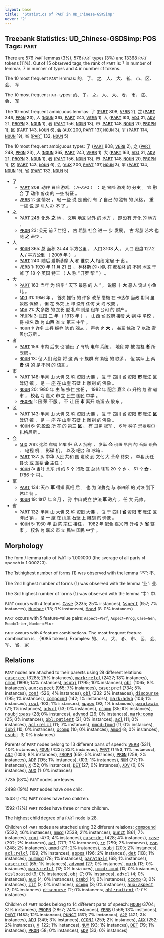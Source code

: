 ```yaml
---
layout: base
title:  'Statistics of PART in UD_Chinese-GSDSimp'
udver: '2'
---
```


## Treebank Statistics: UD_Chinese-GSDSimp: POS Tags: `PART`

There are 576 `PART` lemmas (3%), 576 `PART` types (3%) and 13368 `PART` tokens (11%).
Out of 15 observed tags, the rank of `PART` is: 7 in number of lemmas, 7 in number of types and 4 in number of tokens.

The 10 most frequent `PART` lemmas: 的、 了、 之、 人、 大、 者、 市、 区、 会、 军

The 10 most frequent `PART` types:  的、 了、 之、 人、 大、 者、 市、 区、 会、 军

The 10 most frequent ambiguous lemmas: 了 (<tt><a href="zh_gsdsimp-pos-PART.html">PART</a></tt> 808, <tt><a href="zh_gsdsimp-pos-VERB.html">VERB</a></tt> 2), 之 (<tt><a href="zh_gsdsimp-pos-PART.html">PART</a></tt> 248, <tt><a href="zh_gsdsimp-pos-PRON.html">PRON</a></tt> 23), 人 (<tt><a href="zh_gsdsimp-pos-NOUN.html">NOUN</a></tt> 385, <tt><a href="zh_gsdsimp-pos-PART.html">PART</a></tt> 240, <tt><a href="zh_gsdsimp-pos-VERB.html">VERB</a></tt> 1), 大 (<tt><a href="zh_gsdsimp-pos-PART.html">PART</a></tt> 163, <tt><a href="zh_gsdsimp-pos-ADJ.html">ADJ</a></tt> 31, <tt><a href="zh_gsdsimp-pos-ADV.html">ADV</a></tt> 21, <tt><a href="zh_gsdsimp-pos-PROPN.html">PROPN</a></tt> 3, <tt><a href="zh_gsdsimp-pos-NOUN.html">NOUN</a></tt> 1), 者 (<tt><a href="zh_gsdsimp-pos-PART.html">PART</a></tt> 156, <tt><a href="zh_gsdsimp-pos-NOUN.html">NOUN</a></tt> 13), 市 (<tt><a href="zh_gsdsimp-pos-PART.html">PART</a></tt> 148, <tt><a href="zh_gsdsimp-pos-NOUN.html">NOUN</a></tt> 20, <tt><a href="zh_gsdsimp-pos-PROPN.html">PROPN</a></tt> 1), 区 (<tt><a href="zh_gsdsimp-pos-PART.html">PART</a></tt> 143, <tt><a href="zh_gsdsimp-pos-NOUN.html">NOUN</a></tt> 6), 会 (<tt><a href="zh_gsdsimp-pos-AUX.html">AUX</a></tt> 200, <tt><a href="zh_gsdsimp-pos-PART.html">PART</a></tt> 137, <tt><a href="zh_gsdsimp-pos-NOUN.html">NOUN</a></tt> 3), 军 (<tt><a href="zh_gsdsimp-pos-PART.html">PART</a></tt> 134, <tt><a href="zh_gsdsimp-pos-NOUN.html">NOUN</a></tt> 19), 省 (<tt><a href="zh_gsdsimp-pos-PART.html">PART</a></tt> 132, <tt><a href="zh_gsdsimp-pos-NOUN.html">NOUN</a></tt> 5)

The 10 most frequent ambiguous types:  了 (<tt><a href="zh_gsdsimp-pos-PART.html">PART</a></tt> 808, <tt><a href="zh_gsdsimp-pos-VERB.html">VERB</a></tt> 2), 之 (<tt><a href="zh_gsdsimp-pos-PART.html">PART</a></tt> 248, <tt><a href="zh_gsdsimp-pos-PRON.html">PRON</a></tt> 23), 人 (<tt><a href="zh_gsdsimp-pos-NOUN.html">NOUN</a></tt> 365, <tt><a href="zh_gsdsimp-pos-PART.html">PART</a></tt> 240, <tt><a href="zh_gsdsimp-pos-VERB.html">VERB</a></tt> 1), 大 (<tt><a href="zh_gsdsimp-pos-PART.html">PART</a></tt> 163, <tt><a href="zh_gsdsimp-pos-ADJ.html">ADJ</a></tt> 31, <tt><a href="zh_gsdsimp-pos-ADV.html">ADV</a></tt> 21, <tt><a href="zh_gsdsimp-pos-PROPN.html">PROPN</a></tt> 3, <tt><a href="zh_gsdsimp-pos-NOUN.html">NOUN</a></tt> 1), 者 (<tt><a href="zh_gsdsimp-pos-PART.html">PART</a></tt> 156, <tt><a href="zh_gsdsimp-pos-NOUN.html">NOUN</a></tt> 13), 市 (<tt><a href="zh_gsdsimp-pos-PART.html">PART</a></tt> 148, <tt><a href="zh_gsdsimp-pos-NOUN.html">NOUN</a></tt> 20, <tt><a href="zh_gsdsimp-pos-PROPN.html">PROPN</a></tt> 1), 区 (<tt><a href="zh_gsdsimp-pos-PART.html">PART</a></tt> 143, <tt><a href="zh_gsdsimp-pos-NOUN.html">NOUN</a></tt> 6), 会 (<tt><a href="zh_gsdsimp-pos-AUX.html">AUX</a></tt> 200, <tt><a href="zh_gsdsimp-pos-PART.html">PART</a></tt> 137, <tt><a href="zh_gsdsimp-pos-NOUN.html">NOUN</a></tt> 3), 军 (<tt><a href="zh_gsdsimp-pos-PART.html">PART</a></tt> 134, <tt><a href="zh_gsdsimp-pos-NOUN.html">NOUN</a></tt> 19), 省 (<tt><a href="zh_gsdsimp-pos-PART.html">PART</a></tt> 132, <tt><a href="zh_gsdsimp-pos-NOUN.html">NOUN</a></tt> 5)


* 了
  * <tt><a href="zh_gsdsimp-pos-PART.html">PART</a></tt> 808: 动作 冒险 游戏 （ A-AVG ） ： 是 冒险 游戏 的 分支 ， 它 融合 <b>了</b> 动作 游戏 的 一些 特征 。
  * <tt><a href="zh_gsdsimp-pos-VERB.html">VERB</a></tt> 2: 这 情况 ， 轻 一些 说 是 他们 有 了 自己 的 独有 的 风格 ， 重 一些 说 是 别人 办 不 <b>了</b> 。
* 之
  * <tt><a href="zh_gsdsimp-pos-PART.html">PART</a></tt> 248: 化外 <b>之</b> 地 ， 文明 地区 以外 的 地方 ， 即 没有 开化 的 地方 。
  * <tt><a href="zh_gsdsimp-pos-PRON.html">PRON</a></tt> 23: 公元 前 7 世纪 ， 古 希腊 社会 进 一 步 发展 ， 古 希腊 艺术 也 随 <b>之</b> 进步 。
* 人
  * <tt><a href="zh_gsdsimp-pos-NOUN.html">NOUN</a></tt> 365: 总 面积 24.44 平方公里 ， 人口 3108 <b>人</b> ， 人口 密度 127.2 <b>人</b> / 平方公里 （ 2009 年 ） 。
  * <tt><a href="zh_gsdsimp-pos-PART.html">PART</a></tt> 240: 随后 爱斯基摩 <b>人</b> 和 维京 <b>人</b> 相继 定居 于 此 。
  * <tt><a href="zh_gsdsimp-pos-VERB.html">VERB</a></tt> 1: 1920 年 11 月 21 日 ， 柯林斯 的 小队 在 都柏林 的 不同 地区 干掉 了 18 个 英国 特工 （ <b>人</b> 称 “ 开罗 帮 ” ） 。
* 大
  * <tt><a href="zh_gsdsimp-pos-PART.html">PART</a></tt> 163: 当年 为 培养 “ 天下 最恶 的 人 ” ， 说服 十 <b>大</b> 恶人 饶过 小鱼儿 。
  * <tt><a href="zh_gsdsimp-pos-ADJ.html">ADJ</a></tt> 31: 1956 年 ， 首次 推行 的 许多 改革 措施 在 卡达尔 当政 期间 虽 依然 保留 ， 但 在 外交 上 却 没有 任何 <b>大</b> 的 改变 。
  * <tt><a href="zh_gsdsimp-pos-ADV.html">ADV</a></tt> 21: <b>大</b> 多数 的 加长 型 礼车 则是 租车 公司 的 财产 。
  * <tt><a href="zh_gsdsimp-pos-PROPN.html">PROPN</a></tt> 3: 民国 二 年 （ 1913 年 ） ， 山西 省 政府 接管 <b>大</b> 朔 中 学校 ， 将 校名 改 为 山西 省 立 第三 中学 。
  * <tt><a href="zh_gsdsimp-pos-NOUN.html">NOUN</a></tt> 1: 许多 士兵 拥护 他 的 观点 ， 声势 之 <b>大</b> ， 甚至 惊动 了 执政 官 贝尔苏斯 。
* 者
  * <tt><a href="zh_gsdsimp-pos-PART.html">PART</a></tt> 156: 市内 后来 也 铺设 了 有轨 电车 系统 ， 地段 亦 被 投机 <b>者</b> 所 觊觎 。
  * <tt><a href="zh_gsdsimp-pos-NOUN.html">NOUN</a></tt> 13: 但 人们 经常 将 这 两 个 族群 有 紧密 的 联系 ， 但 实际 上 两 <b>者</b> 讲 的 是 不同 的 语言 。
* 市
  * <tt><a href="zh_gsdsimp-pos-PART.html">PART</a></tt> 148: 半月 山 大佛 又 称 资阳 大佛 ， 位 于 四川 省 资阳 <b>市</b> 雁江 区 碑记 镇 ， 是 一 座 在 山崖 石壁 上 雕刻 的 佛像 。
  * <tt><a href="zh_gsdsimp-pos-NOUN.html">NOUN</a></tt> 20: 1980 年 由 陈 宗仁 接任 ， 1982 年 配合 嘉义 市 升格 为 省 辖 市 ， 校名 为 嘉义 <b>市</b> 立 民生 国民 中学 。
  * <tt><a href="zh_gsdsimp-pos-PROPN.html">PROPN</a></tt> 1: 田 荣 不服 ， 不 让 田 <b>市</b> 离开 临淄 去 胶东 。
* 区
  * <tt><a href="zh_gsdsimp-pos-PART.html">PART</a></tt> 143: 半月 山 大佛 又 称 资阳 大佛 ， 位 于 四川 省 资阳 市 雁江 <b>区</b> 碑记 镇 ， 是 一 座 在 山崖 石壁 上 雕刻 的 佛像 。
  * <tt><a href="zh_gsdsimp-pos-NOUN.html">NOUN</a></tt> 6: 包 盈盈 所 在 的 第三 <b>区</b> ， 有 卫冕 冠军 、 6 号 种子 玛丽埃尔 · 扎格尼斯 。
* 会
  * <tt><a href="zh_gsdsimp-pos-AUX.html">AUX</a></tt> 200: 这种 车辆 如果 归 私人 拥有 ， 多半 <b>会</b> 设置 昂贵 的 音频 设备 、 电视 机 、 影碟 机 ， 以及 吧台 和 冰箱 。
  * <tt><a href="zh_gsdsimp-pos-PART.html">PART</a></tt> 137: 从 中华 人民 共和 国 建政 到 文化 大 革命 结束 ， 单县 历任 县长 或 革委 <b>会</b> 主任 ：
  * <tt><a href="zh_gsdsimp-pos-NOUN.html">NOUN</a></tt> 3: 当时 关东 州 的 5 个 行政 区 总共 辖有 20 个 乡 、 51 个 <b>会</b> 、 1786 个 村 。
* 军
  * <tt><a href="zh_gsdsimp-pos-PART.html">PART</a></tt> 134: 天帝 <b>军</b> 得知 真相 后 ， 也 为 法鲁克 与 拳四郎 的 对决 划下 休止 符 。
  * <tt><a href="zh_gsdsimp-pos-NOUN.html">NOUN</a></tt> 19: 1917 年 8 月 ， 孙 中山 成立 护法 <b>军</b> 政府 ， 任 大 元帅 。
* 省
  * <tt><a href="zh_gsdsimp-pos-PART.html">PART</a></tt> 132: 半月 山 大佛 又 称 资阳 大佛 ， 位 于 四川 <b>省</b> 资阳 市 雁江 区 碑记 镇 ， 是 一 座 在 山崖 石壁 上 雕刻 的 佛像 。
  * <tt><a href="zh_gsdsimp-pos-NOUN.html">NOUN</a></tt> 5: 1980 年 由 陈 宗仁 接任 ， 1982 年 配合 嘉义 市 升格 为 <b>省</b> 辖 市 ， 校名 为 嘉义 市 立 民生 国民 中学 。

## Morphology

The form / lemma ratio of `PART` is 1.000000 (the average of all parts of speech is 1.000223).

The 1st highest number of forms (1) was observed with the lemma “不”: 不.

The 2nd highest number of forms (1) was observed with the lemma “业”: 业.

The 3rd highest number of forms (1) was observed with the lemma “中”: 中.

`PART` occurs with 4 features: <tt><a href="zh_gsdsimp-feat-Case.html">Case</a></tt> (3285; 25% instances), <tt><a href="zh_gsdsimp-feat-Aspect.html">Aspect</a></tt> (957; 7% instances), <tt><a href="zh_gsdsimp-feat-Number.html">Number</a></tt> (33; 0% instances), <tt><a href="zh_gsdsimp-feat-Mood.html">Mood</a></tt> (8; 0% instances)

`PART` occurs with 5 feature-value pairs: `Aspect=Perf`, `Aspect=Prog`, `Case=Gen`, `Mood=Inter`, `Number=Plur`

`PART` occurs with 6 feature combinations.
The most frequent feature combination is `_` (9085 tokens).
Examples: 的、 人、 大、 者、 市、 区、 会、 军、 省、 家


## Relations

`PART` nodes are attached to their parents using 28 different relations: <tt><a href="zh_gsdsimp-dep-case-dec.html">case:dec</a></tt> (3285; 25% instances), <tt><a href="zh_gsdsimp-dep-mark-relcl.html">mark:relcl</a></tt> (2427; 18% instances), <tt><a href="zh_gsdsimp-dep-nmod.html">nmod</a></tt> (1890; 14% instances), <tt><a href="zh_gsdsimp-dep-nsubj.html">nsubj</a></tt> (1295; 10% instances), <tt><a href="zh_gsdsimp-dep-obj.html">obj</a></tt> (1065; 8% instances), <tt><a href="zh_gsdsimp-dep-aux-aspect.html">aux:aspect</a></tt> (955; 7% instances), <tt><a href="zh_gsdsimp-dep-case-pref.html">case:pref</a></tt> (734; 5% instances), <tt><a href="zh_gsdsimp-dep-conj.html">conj</a></tt> (526; 4% instances), <tt><a href="zh_gsdsimp-dep-obl.html">obl</a></tt> (232; 2% instances), <tt><a href="zh_gsdsimp-dep-discourse.html">discourse</a></tt> (195; 1% instances), <tt><a href="zh_gsdsimp-dep-compound.html">compound</a></tt> (142; 1% instances), <tt><a href="zh_gsdsimp-dep-mark-advb.html">mark:advb</a></tt> (104; 1% instances), <tt><a href="zh_gsdsimp-dep-root.html">root</a></tt> (103; 1% instances), <tt><a href="zh_gsdsimp-dep-appos.html">appos</a></tt> (92; 1% instances), <tt><a href="zh_gsdsimp-dep-parataxis.html">parataxis</a></tt> (71; 1% instances), <tt><a href="zh_gsdsimp-dep-advcl.html">advcl</a></tt> (53; 0% instances), <tt><a href="zh_gsdsimp-dep-ccomp.html">ccomp</a></tt> (35; 0% instances), <tt><a href="zh_gsdsimp-dep-nsubj-pass.html">nsubj:pass</a></tt> (28; 0% instances), <tt><a href="zh_gsdsimp-dep-advmod.html">advmod</a></tt> (26; 0% instances), <tt><a href="zh_gsdsimp-dep-mark-comp.html">mark:comp</a></tt> (25; 0% instances), <tt><a href="zh_gsdsimp-dep-obl-patient.html">obl:patient</a></tt> (21; 0% instances), <tt><a href="zh_gsdsimp-dep-acl.html">acl</a></tt> (11; 0% instances), <tt><a href="zh_gsdsimp-dep-acl-relcl.html">acl:relcl</a></tt> (11; 0% instances), <tt><a href="zh_gsdsimp-dep-nmod-tmod.html">nmod:tmod</a></tt> (11; 0% instances), <tt><a href="zh_gsdsimp-dep-iobj.html">iobj</a></tt> (10; 0% instances), <tt><a href="zh_gsdsimp-dep-xcomp.html">xcomp</a></tt> (10; 0% instances), <tt><a href="zh_gsdsimp-dep-amod.html">amod</a></tt> (8; 0% instances), <tt><a href="zh_gsdsimp-dep-csubj.html">csubj</a></tt> (3; 0% instances)

Parents of `PART` nodes belong to 13 different parts of speech: <tt><a href="zh_gsdsimp-pos-VERB.html">VERB</a></tt> (5311; 40% instances), <tt><a href="zh_gsdsimp-pos-NOUN.html">NOUN</a></tt> (4222; 32% instances), <tt><a href="zh_gsdsimp-pos-PART.html">PART</a></tt> (1453; 11% instances), <tt><a href="zh_gsdsimp-pos-ADJ.html">ADJ</a></tt> (1003; 8% instances), <tt><a href="zh_gsdsimp-pos-PROPN.html">PROPN</a></tt> (659; 5% instances), <tt><a href="zh_gsdsimp-pos-PRON.html">PRON</a></tt> (259; 2% instances), <tt><a href="zh_gsdsimp-pos-ADP.html">ADP</a></tt> (195; 1% instances),  (103; 1% instances), <tt><a href="zh_gsdsimp-pos-NUM.html">NUM</a></tt> (77; 1% instances), <tt><a href="zh_gsdsimp-pos-X.html">X</a></tt> (52; 0% instances), <tt><a href="zh_gsdsimp-pos-DET.html">DET</a></tt> (27; 0% instances), <tt><a href="zh_gsdsimp-pos-ADV.html">ADV</a></tt> (6; 0% instances), <tt><a href="zh_gsdsimp-pos-AUX.html">AUX</a></tt> (1; 0% instances)

7735 (58%) `PART` nodes are leaves.

2498 (19%) `PART` nodes have one child.

1543 (12%) `PART` nodes have two children.

1592 (12%) `PART` nodes have three or more children.

The highest child degree of a `PART` node is 28.

Children of `PART` nodes are attached using 32 different relations: <tt><a href="zh_gsdsimp-dep-compound.html">compound</a></tt> (5522; 46% instances), <tt><a href="zh_gsdsimp-dep-nmod.html">nmod</a></tt> (2538; 21% instances), <tt><a href="zh_gsdsimp-dep-punct.html">punct</a></tt> (861; 7% instances), <tt><a href="zh_gsdsimp-dep-conj.html">conj</a></tt> (470; 4% instances), <tt><a href="zh_gsdsimp-dep-case-dec.html">case:dec</a></tt> (428; 4% instances), <tt><a href="zh_gsdsimp-dep-case.html">case</a></tt> (292; 2% instances), <tt><a href="zh_gsdsimp-dep-acl.html">acl</a></tt> (273; 2% instances), <tt><a href="zh_gsdsimp-dep-cc.html">cc</a></tt> (259; 2% instances), <tt><a href="zh_gsdsimp-dep-cop.html">cop</a></tt> (248; 2% instances), <tt><a href="zh_gsdsimp-dep-amod.html">amod</a></tt> (211; 2% instances), <tt><a href="zh_gsdsimp-dep-nsubj.html">nsubj</a></tt> (200; 2% instances), <tt><a href="zh_gsdsimp-dep-acl-relcl.html">acl:relcl</a></tt> (199; 2% instances), <tt><a href="zh_gsdsimp-dep-appos.html">appos</a></tt> (196; 2% instances), <tt><a href="zh_gsdsimp-dep-det.html">det</a></tt> (108; 1% instances), <tt><a href="zh_gsdsimp-dep-nummod.html">nummod</a></tt> (78; 1% instances), <tt><a href="zh_gsdsimp-dep-parataxis.html">parataxis</a></tt> (68; 1% instances), <tt><a href="zh_gsdsimp-dep-case-pref.html">case:pref</a></tt> (65; 1% instances), <tt><a href="zh_gsdsimp-dep-advmod.html">advmod</a></tt> (27; 0% instances), <tt><a href="zh_gsdsimp-dep-mark.html">mark</a></tt> (13; 0% instances), <tt><a href="zh_gsdsimp-dep-mark-relcl.html">mark:relcl</a></tt> (12; 0% instances), <tt><a href="zh_gsdsimp-dep-nmod-tmod.html">nmod:tmod</a></tt> (10; 0% instances), <tt><a href="zh_gsdsimp-dep-dislocated.html">dislocated</a></tt> (9; 0% instances), <tt><a href="zh_gsdsimp-dep-obj.html">obj</a></tt> (7; 0% instances), <tt><a href="zh_gsdsimp-dep-advcl.html">advcl</a></tt> (4; 0% instances), <tt><a href="zh_gsdsimp-dep-aux.html">aux</a></tt> (4; 0% instances), <tt><a href="zh_gsdsimp-dep-csubj.html">csubj</a></tt> (4; 0% instances), <tt><a href="zh_gsdsimp-dep-ccomp.html">ccomp</a></tt> (3; 0% instances), <tt><a href="zh_gsdsimp-dep-clf.html">clf</a></tt> (3; 0% instances), <tt><a href="zh_gsdsimp-dep-xcomp.html">xcomp</a></tt> (3; 0% instances), <tt><a href="zh_gsdsimp-dep-aux-aspect.html">aux:aspect</a></tt> (2; 0% instances), <tt><a href="zh_gsdsimp-dep-discourse.html">discourse</a></tt> (2; 0% instances), <tt><a href="zh_gsdsimp-dep-obl-patient.html">obl:patient</a></tt> (1; 0% instances)

Children of `PART` nodes belong to 14 different parts of speech: <tt><a href="zh_gsdsimp-pos-NOUN.html">NOUN</a></tt> (3704; 31% instances), <tt><a href="zh_gsdsimp-pos-PROPN.html">PROPN</a></tt> (2867; 24% instances), <tt><a href="zh_gsdsimp-pos-VERB.html">VERB</a></tt> (1569; 13% instances), <tt><a href="zh_gsdsimp-pos-PART.html">PART</a></tt> (1453; 12% instances), <tt><a href="zh_gsdsimp-pos-PUNCT.html">PUNCT</a></tt> (861; 7% instances), <tt><a href="zh_gsdsimp-pos-ADP.html">ADP</a></tt> (421; 3% instances), <tt><a href="zh_gsdsimp-pos-ADJ.html">ADJ</a></tt> (349; 3% instances), <tt><a href="zh_gsdsimp-pos-CCONJ.html">CCONJ</a></tt> (259; 2% instances), <tt><a href="zh_gsdsimp-pos-AUX.html">AUX</a></tt> (252; 2% instances), <tt><a href="zh_gsdsimp-pos-X.html">X</a></tt> (122; 1% instances), <tt><a href="zh_gsdsimp-pos-NUM.html">NUM</a></tt> (93; 1% instances), <tt><a href="zh_gsdsimp-pos-DET.html">DET</a></tt> (79; 1% instances), <tt><a href="zh_gsdsimp-pos-PRON.html">PRON</a></tt> (58; 0% instances), <tt><a href="zh_gsdsimp-pos-ADV.html">ADV</a></tt> (33; 0% instances)


